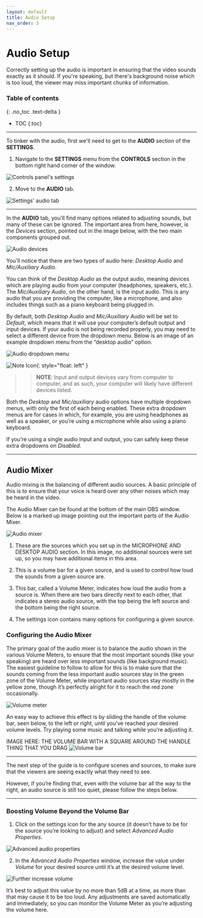 ```yaml
---
layout: default
title: Audio Setup
nav_order: 3
---
```


# Audio Setup
Correctly setting up the audio is important in ensuring that the video sounds exactly as it should. If you're speaking, but there's background noise which is too loud, the viewer may miss important chunks of information.

### Table of contents
{: .no_toc .text-delta }
* TOC
{:toc}

---
To tinker with the audio, first we'll need to get to the **AUDIO** section of the **SETTINGS**.

1) Navigate to the **SETTINGS** menu from the **CONTROLS** section in the bottom right hand corner of the window.

![Controls panel's settings](https://github.com/alsash110/comm-2216-obs/blob/gh-pages/assets/images/audio-controls-settings.png?raw=true "Control panel's settings button")

2) Move to the **AUDIO** tab.

![Settings' audio tab](https://github.com/alsash110/comm-2216-obs/blob/gh-pages/assets/images/audio-audio-tab.png?raw=true "Settings' audio tab")

---
In the **AUDIO** tab, you'll find many options related to adjusting sounds, but many of these can be ignored. The important area from here, however, is the *Devices* section, pointed out in the image below, with the two main components grouped out.

![Audio devices](https://github.com/alsash110/comm-2216-obs/blob/gh-pages/assets/images/audio-devices-area.png?raw=true "Audio devices")

You'll notice that there are two types of audio here: *Desktop Audio* and *Mic/Auxiliary Audio*.

You can think of the *Desktop Audio* as the output audio, meaning devices which are playing audio from your computer (headphones, speakers, etc.). The *Mic/Auxiliary Audio*, on the other hand, is the input audio. This is any audio that you are providing the computer, like a microphone, and also includes things such as a piano keyboard being plugged in.

By default, both *Desktop Audio* and *Mic/Auxiliary Audio* will be set to *Default*, which means that it will use your computer’s default output and input devices. If your audio is not being recorded properly, you may need to select a different device from the dropdown menu. Below is an image of an example dropdown menu from the “desktop audio” option.

![Audio dropdown menu](https://github.com/alsash110/comm-2216-obs/blob/gh-pages/assets/images/audio-desktop-audio-dropdown.png?raw=true "Audio dropdown menu")

![Note Icon](https://github.com/alsash110/comm-2216-obs/blob/gh-pages/assets/images/note-icon.png?raw=true "note tab"){: style="float: left" }
>>**NOTE**: Input and output devices vary from computer to computer, and as such, your computer will likely have different devices listed.

Both the *Desktop* and *Mic/auxiliary* audio options have multiple dropdown menus, with only the first of each being enabled. These extra dropdown menus are for cases in which, for example, you are using headphones as well as a speaker, or you’re using a microphone while also using a piano keyboard.

If you’re using a single audio input and output, you can safely keep these extra dropdowns on *Disabled*.

---
## Audio Mixer

Audio mixing is the balancing of different audio sources. A basic principle of this is to ensure that your voice is heard over any other noises which may be heard in the video.

The Audio Mixer can be found at the bottom of the main OBS window. Below is a marked up image pointing out the important parts of the Audio Mixer.

![Audio mixer](https://github.com/alsash110/comm-2216-obs/blob/gh-pages/assets/images/audio-audio-mixer.png?raw=true "Audio mixer")

1) These are the sources which you set up in the MICROPHONE AND DESKTOP AUDIO section. In this image, no additional sources were set up, so you may have additional items in this area.

2) This is a volume bar for a given source, and is used to control how loud the sounds from a given source are.

3) This bar, called a Volume Meter, indicates how loud the audio from a source is. When there are two bars directly next to each other, that indicates a stereo audio source, with the top being the left source and the bottom being the right source.

4) The settings icon contains many options for configuring a given source.

### Configuring the Audio Mixer


The primary goal of the audio mixer is to balance the audio shown in the various Volume Meters, to ensure that the most important sounds (like your speaking) are heard over less important sounds (like background music).
The easiest guideline to follow to allow for this is to make sure that the sounds coming from the less important audio sources stay in the green zone of the Volume Meter, while important audio sources stay mostly in the yellow zone, though it’s perfectly alright for it to reach the red zone occasionally.

![Volume meter](https://github.com/alsash110/comm-2216-obs/blob/gh-pages/assets/images/audio-volume-meter.png?raw=true "Volume meter")

An easy way to achieve this effect is by sliding the handle of the volume bar, seen below, to the left or right, until you’ve reached your desired volume levels. Try playing some music and talking while you’re adjusting it.

IMAGE HERE: THE VOLUME BAR WITH A SQUARE AROUND THE HANDLE THING THAT YOU DRAG
![Volume bar](https://github.com/alsash110/comm-2216-obs/blob/gh-pages/assets/images/audio-volume-bar-handle.png?raw=true "Volume bar")

---

The next step of the guide is to configure scenes and sources, to make sure that the viewers are seeing exactly what they need to see.

However, if you’re finding that, even with the volume bar all the way to the right, an audio source is still too quiet, please follow the steps below.

---

### Boosting Volume Beyond the Volume Bar


1. Click on the settings icon for the any source (it doesn’t have to be for the source you’re looking to adjust) and select *Advanced Audio Properties*.

![Advanced audio properties](https://github.com/alsash110/comm-2216-obs/blob/gh-pages/assets/images/audio_advanced_audio_properties.png?raw=true "Advanced audio properties")

2. In the *Advanced Audio Properties* window, increase the value under *Volume* for your desired source until it’s at the desired volume level.

![Further increase volume](https://github.com/alsash110/comm-2216-obs/blob/gh-pages/assets/images/audio_advanced_audio_volume.png?raw=true "Further increase volume")

It’s best to adjust this value by no more than 5dB at a time, as more than that may cause it to be too loud. Any adjustments are saved automatically and immediately, so you can monitor the Volume Meter as you’re adjusting the volume here.
